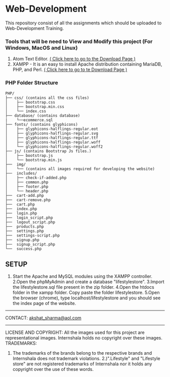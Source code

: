 # Web-Development
This repository consist of all the assignments which should be uploaded to Web-Development Training.

### Tools that will be need to View and Modify this project (For Windows, MacOS and Linux)

1. Atom Text Editor. [( Click here to go to the Download Page )](https://atom.io/)
2. XAMPP - It is an easy to install Apache distribution containing MariaDB, PHP, and Perl. [( Click here to go to te Download Page )](https://www.apachefriends.org/download.html)



### PHP Folder Structure
	
	PHP/
	├── css/ (contains all the css files)
	│    ├── bootstrap.css
	│    ├── bootstrap.min.css
	│    └── index.css
    ├── database/ (contains database)
    |	 └──ecommerce.sql
	├── fonts/ (contains glyphicons)
	│    ├── glyphicons-halflings-regular.eot
	│    ├── glyphicons-halflings-regular.svg
	│    ├── glyphicons-halflings-regular.ttf
	│    ├── glyphicons-halflings-regular.woff
	│    └── glyphicons-halflings-regular.woff2
	├── js/ (contains Bootstrap Js files.)
	│    ├── bootstrap.js
	│    └── bootstrap.min.js
	├──  img/
	│    └── (contains all images required for developing the website)
	├──  includes/	 
	│    ├── check-if-added.php
	│    ├── common.php
	│    ├── footer.php
	│    └── header.php
	├──  cart-add.php
	├──  cart-remove.php
	├──  cart.php 
	├──  index.php
	├──  login.php
	├──  login_script.php
	├──  logout_script.php
	├──  products.php
	├──  settings.php
	├──  settings-script.php
	├──  signup.php
	├──  signup_script.php
	└──  success.php

## SETUP			
1. Start the Apache and MySQL modules using the XAMPP controller.
2.Open the phpMyAdmin and create a database "lifestylestore". 
3.Import the lifestylestore.sql file present in the zip folder.
4.Open the htdocs folder in the xampp folder. Copy paste the folder lifestylestore.
5.Open the browser (chrome), type localhost/lifestylestore and you should see the index page of the website.

*******************************************************************************************************************************************
CONTACT: akshat_sharma@aol.com


*******************************************************************************************************************************************
LICENSE AND COPYRIGHT: All the images used for this project are representational images.
Internshala holds no copyright over these images.
TRADEMARKS:
1. The trademarks of the brands belong to the respective brands and Internshala does not trademark violations.
2.)".Lifestyle" and "Lifestyle store" are not registered trademarks of Internshala nor it holds any copyright over the use of these words.
